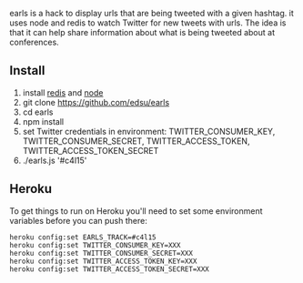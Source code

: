 earls is a hack to display urls that are being tweeted with a given hashtag.
it uses node and redis to watch Twitter for new tweets with urls. The idea
is that it can help share information about what is being tweeted about
at conferences.

## Install

1. install [redis](http://redis.io) and [node](http://nodejs.org)
1. git clone https://github.com/edsu/earls
1. cd earls
1. npm install
1. set Twitter credentials in environment: TWITTER\_CONSUMER\_KEY, TWITTER\_CONSUMER\_SECRET, TWITTER\_ACCESS\_TOKEN, TWITTER\_ACCESS\_TOKEN\_SECRET
1. ./earls.js '#c4l15'

## Heroku

To get things to run on Heroku you'll need to set some environment variables
before you can push there:

```
heroku config:set EARLS_TRACK=#c4l15
heroku config:set TWITTER_CONSUMER_KEY=XXX
heroku config:set TWITTER_CONSUMER_SECRET=XXX
heroku config:set TWITTER_ACCESS_TOKEN_KEY=XXX
heroku config:set TWITTER_ACCESS_TOKEN_SECRET=XXX
```

